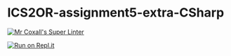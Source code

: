 # ICS2OR-assignment5-extra-CSharp

[![Mr Coxall's Super Linter](https://github.com/Allen-Li-hub/ICS2O-Unit5-06-EXTRA//workflows/Mr%20Coxall's%20Super%20Linter/badge.svg)](https://github.com/Allen-Li-hub/ICS2O-Unit5-06-EXTRA//actions/)

[![Run on Repl.it](https://repl.it/badge/github/Allen-Li-hub/ICS2OR-assignment5-extra-CSharp/)](https://repl.it/github/Allen-Li-hub/ICS2OR-assignment5-extra-CSharp/)
